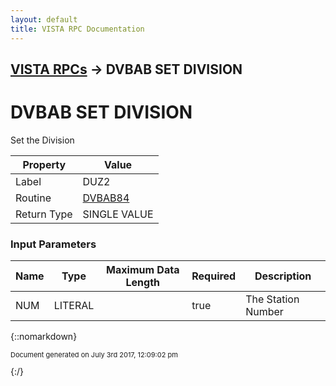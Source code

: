 ```yaml
---
layout: default
title: VISTA RPC Documentation
---
```


## [VISTA RPCs](TableOfContents) &#8594; DVBAB SET DIVISION
# DVBAB SET DIVISION

Set the Division

Property | Value
--- | ---
Label | DUZ2
Routine | [DVBAB84](http://code.osehra.org/dox/Routine_DVBAB84_source.html)
Return Type | SINGLE VALUE


### Input Parameters

Name | Type | Maximum Data Length | Required | Description
--- | --- | --- | --- | ---
NUM | LITERAL |  | true | The Station Number



{::nomarkdown} <br/><p style="font-size: 11px">Document generated on July 3rd 2017, 12:09:02 pm</p>{:/}